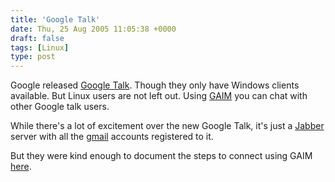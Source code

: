 ```yaml
---
title: 'Google Talk'
date: Thu, 25 Aug 2005 11:05:38 +0000
draft: false
tags: [Linux]
type: post
---
```


Google released [Google Talk](http://www.google.com/talk/). Though they only have Windows clients available. But Linux users are not left out. Using [GAIM](http://gaim.sourceforge.net/index.php) you can chat with other Google talk users.

While there's a lot of excitement over the new Google Talk, it's just a [Jabber](http://www.jabber.org/) server with all the [gmail](http://gmail.google.com) accounts registered to it.

But they were kind enough to document the steps to connect using GAIM [here](http://www.google.com/support/talk/bin/answer.py?answer=24073).